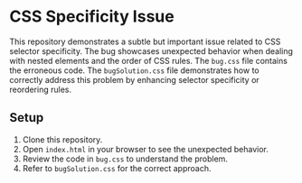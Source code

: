 # CSS Specificity Issue

This repository demonstrates a subtle but important issue related to CSS selector specificity.  The bug showcases unexpected behavior when dealing with nested elements and the order of CSS rules.  The `bug.css` file contains the erroneous code. The `bugSolution.css` file demonstrates how to correctly address this problem by enhancing selector specificity or reordering rules.

## Setup

1. Clone this repository.
2. Open `index.html` in your browser to see the unexpected behavior.
3. Review the code in `bug.css` to understand the problem.
4. Refer to `bugSolution.css` for the correct approach.